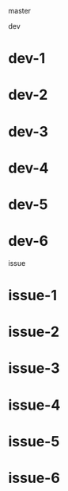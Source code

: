 master

dev
# dev-1
# dev-2
# dev-3
# dev-4
# dev-5
# dev-6

issue
# issue-1
# issue-2
# issue-3
# issue-4
# issue-5
# issue-6